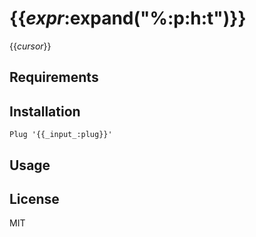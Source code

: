 # {{_expr_:expand("%:p:h:t")}}

{{_cursor_}}

## Requirements


## Installation

```
Plug '{{_input_:plug}}'
```

## Usage


## License

MIT
